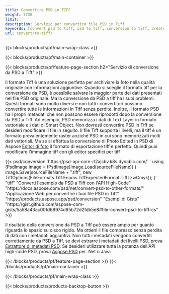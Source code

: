 ```yaml
---
title: Convertire PSD in TIFF
weight: 7730
limit: 
description: Servizio per convertire file PSD in Tiff
keywords: [convert psd to tiff, psd to tiff, conversion to tiff, create tiff from psd, print psd as tiff]
url: convert/to-tiff/
---
```


{{< blocks/products/pf/main-wrap-class >}}

{{< blocks/products/pf/main-container >}}

{{< blocks/products/pf/feature-page-section h2="Servizio di conversione da PSD a Tiff" >}}
<p>Il formato Tiff è una soluzione perfetta per archiviare la foto nella qualità originale con informazioni aggiuntive. Quando si sceglie il formato tiff per la conversione da PSD, è possibile salvare la maggior parte dei dati presentati nel file PSD originale. Ma la conversione da PSD a tiff ha i suoi problemi. Questi formati sono molto diversi e non tutti i convertitori possono convertire tutte le informazioni in Tiff senza perdite. Inoltre, il formato PSD ha i propri metadati che non possono essere riprodotti dopo la conversione da PSD a Tiff. Ad esempio, PSD memorizza i dati di Text Layer in formato vettoriale e i dati di Smart Object. Non dovresti convertire PSD in Tiff se desideri modificare il file in seguito. Il file Tiff supporta i livelli, ma il tiff è un formato prevalentemente raster anziché PSD in cui sono memorizzati molti dati vettoriali. Ma se si effettua la conversione di Photo Edited in PSD di Aspose <a href="https://products.aspose.app/psd/photo-editor">Editor di foto</a> il formato di esportazione tiff è perfetto. Quindi puoi modificare l'immagine tiff con gli editor specifici per tiff</p>
{{< psd/conversion `https://psd-api-core-rl2ajsbv.k8s.dynabic.com/` 
`    using (PsdImage image = (PsdImage)Image.Load(sourceFileName))
    {
        image.Save(sourceFileName + ".tiff", new TiffOptions(FileFormats.Tiff.Enums.TiffExpectedFormat.TiffLzwCmyk));
    }` 
	"tiff" 
"Converti l'esempio da PSD a Tiff con l'API High-Code"  "https://docs.aspose.com/psd/net/convert-psd-to-other-formats/" 
"Applicazione Web per convertire i tuoi file PSD in Tiff" "https://products.aspose.app/psd/conversion" 
"Esempi di Gists" "https://gist.github.com/aspose-com-gists/5a58a43ac00fd68974d95b72d2fdb5e8#file-convert-psd-to-tiff-cs" >}}
<p>Il risultato della conversione da PSD a Tiff può essere ampio per quanto riguarda lo spazio su disco rigido. Ma ottieni il file compresso senza perdita di dati con i metadati aggiuntivi. Non tutti i metadati vengono convertiti correttamente da PSD a Tiff, se devi estrarre i metadati dei livelli PSD, prova <a href="https://products.aspose.app/psd/metadata">Estrattore di metadati PSD</a>. Se desideri utilizzare tutta la potenza dell'API high-code PSD, prova <a href="/psd">Aspose.PSD</a> per .Net o Java</p>
{{< /blocks/products/pf/feature-page-section >}}
{{< /blocks/products/pf/main-container >}}


{{< /blocks/products/pf/main-wrap-class >}}

{{< blocks/products/products-backtop-button >}}
